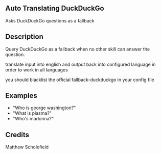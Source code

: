 ## Auto Translating DuckDuckGo

Asks DuckDuckGo questions as a fallback

## Description 
Query DuckDuckGo as a fallback when no other skill can answer the question.

translate input into english and output back into configured language in order to work in all languages

you should blacklist the official fallback-duckduckgo in your config file

## Examples 
* "Who is george washington?"
* "What is plasma?"
* "Who's madonna?"

## Credits 
Matthew Scholefield
